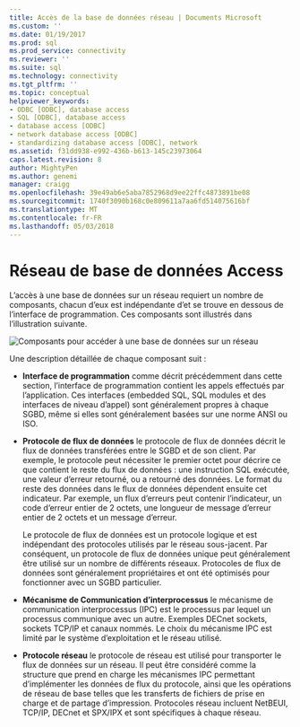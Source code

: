 ```yaml
---
title: Accès de la base de données réseau | Documents Microsoft
ms.custom: ''
ms.date: 01/19/2017
ms.prod: sql
ms.prod_service: connectivity
ms.reviewer: ''
ms.suite: sql
ms.technology: connectivity
ms.tgt_pltfrm: ''
ms.topic: conceptual
helpviewer_keywords:
- ODBC [ODBC], database access
- SQL [ODBC], database access
- database access [ODBC]
- network database access [ODBC]
- standardizing database access [ODBC], network
ms.assetid: f31dd938-e992-436b-b613-145c23973064
caps.latest.revision: 8
author: MightyPen
ms.author: genemi
manager: craigg
ms.openlocfilehash: 39e49ab6e5aba7852968d9ee22ffc4873891be08
ms.sourcegitcommit: 1740f3090b168c0e809611a7aa6fd514075616bf
ms.translationtype: MT
ms.contentlocale: fr-FR
ms.lasthandoff: 05/03/2018
---
```

# <a name="network-database-access"></a>Réseau de base de données Access
L’accès à une base de données sur un réseau requiert un nombre de composants, chacun d’eux est indépendante d’et se trouve en dessous de l’interface de programmation. Ces composants sont illustrés dans l’illustration suivante.  
  
 ![Composants pour accéder à une base de données sur un réseau](../../odbc/reference/media/pr04.gif "pr04")  
  
 Une description détaillée de chaque composant suit :  
  
-   **Interface de programmation** comme décrit précédemment dans cette section, l’interface de programmation contient les appels effectués par l’application. Ces interfaces (embedded SQL, SQL modules et des interfaces de niveau d’appel) sont généralement propres à chaque SGBD, même si elles sont généralement basées sur une norme ANSI ou ISO.  
  
-   **Protocole de flux de données** le protocole de flux de données décrit le flux de données transférées entre le SGBD et de son client. Par exemple, le protocole peut nécessiter le premier octet pour décrire ce que contient le reste du flux de données : une instruction SQL exécutée, une valeur d’erreur retourné, ou a retourné des données. Le format du reste des données dans le flux de données dépendent ensuite cet indicateur. Par exemple, un flux d’erreurs peut contenir l’indicateur, un code d’erreur entier de 2 octets, une longueur de message d’erreur entier de 2 octets et un message d’erreur.  
  
     Le protocole de flux de données est un protocole logique et est indépendant des protocoles utilisés par le réseau sous-jacent. Par conséquent, un protocole de flux de données unique peut généralement être utilisé sur un nombre de différents réseaux. Protocoles de flux de données sont généralement propriétaires et ont été optimisés pour fonctionner avec un SGBD particulier.  
  
-   **Mécanisme de Communication d’interprocessus** le mécanisme de communication interprocessus (IPC) est le processus par lequel un processus communique avec un autre. Exemples DECnet sockets, sockets TCP/IP et canaux nommés. Le choix du mécanisme IPC est limité par le système d’exploitation et le réseau utilisé.  
  
-   **Protocole réseau** le protocole de réseau est utilisé pour transporter le flux de données sur un réseau. Il peut être considéré comme la structure que prend en charge les mécanismes IPC permettant d’implémenter les données de flux du protocole, ainsi que les opérations de réseau de base telles que les transferts de fichiers de prise en charge et de partage d’impression. Protocoles réseau incluent NetBEUI, TCP/IP, DECnet et SPX/IPX et sont spécifiques à chaque réseau.

